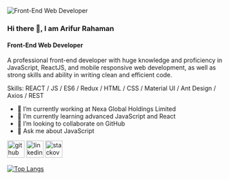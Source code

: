 ![Front-End Web Developer](https://media.licdn.com/dms/image/D5616AQFzD4HkBSzp2g/profile-displaybackgroundimage-shrink_350_1400/0/1690901297332?e=1696464000&v=beta&t=9NzHwuK52ABbyimocWnHwreXH4zGMJgmFqDuJAOELG0)
### Hi there 👋, I am Arifur Rahaman
#### Front-End Web Developer

A professional front-end developer  with huge knowledge and proficiency in JavaScript, ReactJS, and mobile responsive web development, as well as strong skills and ability in writing clean and efficient code.

Skills: REACT / JS / ES6 / Redux / HTML / CSS / Material UI / Ant Design / Axios / REST

- 🔭 I’m currently working at Nexa Global Holdings Limited 
- 🌱 I’m currently learning advanced JavaScript and React 
- 👯 I’m looking to collaborate on GitHub 
- 💬 Ask me about JavaScript 


[<img src='https://cdn.jsdelivr.net/npm/simple-icons@3.0.1/icons/github.svg' alt='github' height='40'>](https://github.com/Arifur-Rahaman)  [<img src='https://cdn.jsdelivr.net/npm/simple-icons@3.0.1/icons/linkedin.svg' alt='linkedin' height='40'>](https://www.linkedin.com/in/https://www.linkedin.com/in/arifur-rahaman-ars//)  [<img src='https://cdn.jsdelivr.net/npm/simple-icons@3.0.1/icons/stackoverflow.svg' alt='stackoverflow' height='40'>](https://stackoverflow.com/users/https://stackoverflow.com/users/20097686/arifur-rahaman?tab=profile)  

[![Top Langs](https://github-readme-stats.vercel.app/api/top-langs/?username=Arifur-Rahaman)](https://github.com/anuraghazra/github-readme-stats)


